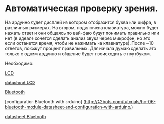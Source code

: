 # Автоматическая проверку зрения. 

На ардуино будет дисплей на котором отобразится буква или цифра, в различных размерах. 
На втором, подключена клавиатура, можно будет нажать ответ и они общаясь по вай-фаю будут понимать правильно или нет 
(в идеале хочется сделать анализ звука через микрофон, но это если останется время, чтобы не нажимать на клавиатуре). 
После ~10 ответов, покажут процент правильных. 
Для начала думаю сделать это только с одним ардуино и общение будет происходить с ноутбуком.

Необходимо:

[LCD](http://amperka.ru/product/text-lcd-8x2)

[datasheet LCD](http://files.amperka.ru/datasheets/MT-08S2A.pdf)

[Bluetooth](http://amperka.ru/product/hc-06-bluetooth-module)

[configuration Bluetooth with arduino] (http://42bots.com/tutorials/hc-06-bluetooth-module-datasheet-and-configuration-with-arduino/)

[datasheet Bluetooth](http://silabs.org.ua/bc4/hc06.pdf)

